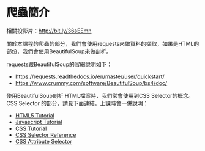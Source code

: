 # 爬蟲簡介

相關投影片：http://bit.ly/36sEEmn

關於本課程的爬蟲的部分，我們會使用requests來做資料的擷取，如果是HTML的部份，我們會使用BeautifulSoup來做剖析。

requests跟BeautifulSoup的官網說明如下：

* https://requests.readthedocs.io/en/master/user/quickstart/
* https://www.crummy.com/software/BeautifulSoup/bs4/doc/

使用BeautifulSoup剖析 HTML檔案時，我們常會使用到CSS Selector的概念。CSS Selector 的部分，請見下面連結，上課時會一併說明：

* [HTML5 Tutorial](https://www.w3schools.com/html/default.asp)
* [Javascript Tutorial](https://www.w3schools.com/js/default.asp)
* [CSS Tutorial](https://www.w3schools.com/css/default.asp)
* [CSS Selector Reference](https://www.w3schools.com/cssref/css_selectors.asp)
* [CSS Attribute Selector](https://www.w3schools.com/css/css_attribute_selectors.asp)
